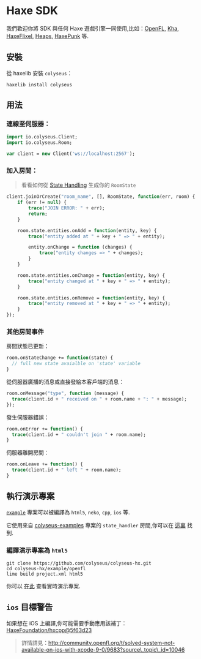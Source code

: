 # Haxe SDK

我們歡迎你將 SDK 與任何 Haxe 遊戲引擎一同使用,比如：[OpenFL](https://www.openfl.org/), [Kha](http://kha.tech/), [HaxeFlixel](http://haxeflixel.com/), [Heaps](https://heaps.io/), [HaxePunk](http://haxepunk.com/) 等.

## 安裝

從 haxelib 安裝 `colyseus`：

```
haxelib install colyseus
```

## 用法

### 連線至伺服器：

```haxe
import io.colyseus.Client;
import io.colyseus.Room;

var client = new Client('ws://localhost:2567');
```

### 加入房間：

> 看看如何從 [State Handling](/state/schema/#client-side-schema-generation) 生成你的 `RoomState`

```haxe
client.joinOrCreate("room_name", [], RoomState, function(err, room) {
    if (err != null) {
        trace("JOIN ERROR: " + err);
        return;
    }

    room.state.entities.onAdd = function(entity, key) {
        trace("entity added at " + key + " => " + entity);

        entity.onChange = function (changes) {
            trace("entity changes => " + changes);
        }
    }

    room.state.entities.onChange = function(entity, key) {
        trace("entity changed at " + key + " => " + entity);
    }

    room.state.entities.onRemove = function(entity, key) {
        trace("entity removed at " + key + " => " + entity);
    }
});
```

### 其他房間事件

房間狀態已更新：

```haxe
room.onStateChange += function(state) {
  // full new state avaialble on 'state' variable
}
```

從伺服器廣播的消息或直接發給本客戶端的消息：

```haxe
room.onMessage("type", function (message) {
  trace(client.id + " received on " + room.name + ": " + message);
});
```

發生伺服器錯誤：

```haxe
room.onError += function() {
  trace(client.id + " couldn't join " + room.name);
}
```

伺服器離開房間：

```haxe
room.onLeave += function() {
  trace(client.id + " left " + room.name);
}
```

## 執行演示專案

[`example`](https://github.com/colyseus/colyseus-hx/blob/master/example/openfl) 專案可以被編譯為 `html5`, `neko`, `cpp`, `ios` 等.

它使用來自 [colyseus-examples](https://github.com/colyseus/colyseus-examples) 專案的 `state_handler` 房間,你可以在 [這裏](https://github.com/colyseus/colyseus-examples/blob/master/rooms/02-state-handler.ts) 找到.

### 編譯演示專案為 `html5`

```
git clone https://github.com/colyseus/colyseus-hx.git
cd colyseus-hx/example/openfl
lime build project.xml html5
```

你可以 [在此](http://colyseus.io/colyseus-hx/) 查看實時演示專案.


## `ios` 目標警告

如果想在 iOS 上編譯,你可能需要手動應用該補丁：[HaxeFoundation/hxcpp@5f63d23](https://github.com/HaxeFoundation/hxcpp/commit/5f63d23768988ba2a4d4488843afab70d279a593)

> 詳情請見：http://community.openfl.org/t/solved-system-not-available-on-ios-with-xcode-9-0/9683?source\_topic\_id=10046
